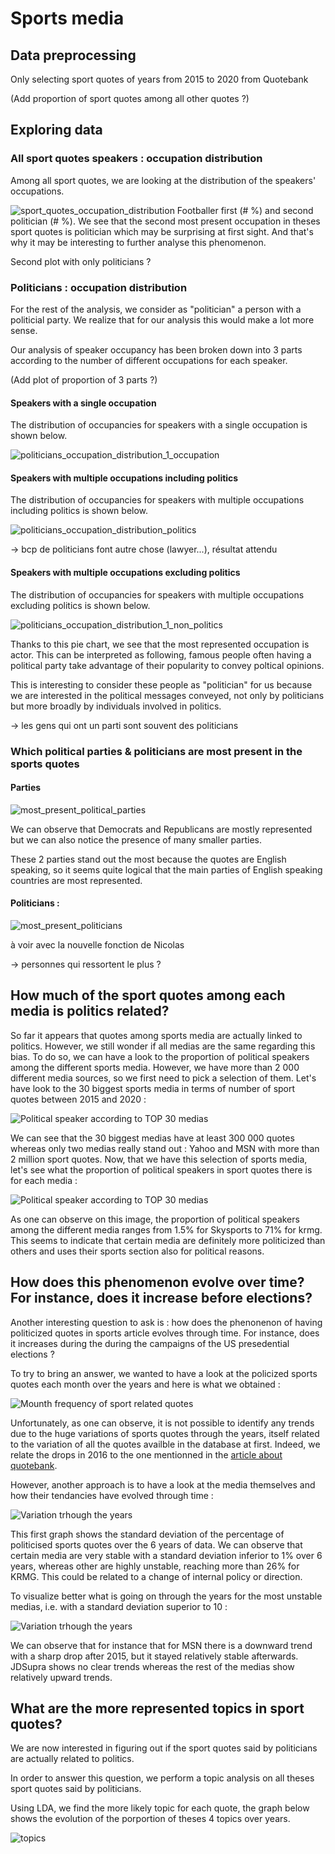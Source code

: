 # Sports media





## Data preprocessing

Only selecting sport quotes of years from 2015 to 2020 from Quotebank

(Add proportion of sport quotes among all other quotes ?)





## Exploring data
### All sport quotes speakers : occupation distribution

Among all sport quotes, we are looking at the distribution of the speakers' occupations. 

![sport_quotes_occupation_distribution](/gh-pages/assets/occupation/all_speakers.png)
Footballer first (# %) and second politician (# %).
We see that the second most present occupation in theses sport quotes is politician which may be surprising at first sight. And that's why it may be interesting to further analyse this phenomenon. 

Second plot with only politicians ?




### Politicians : occupation distribution

For the rest of the analysis, we consider as "politician" a person with a politicial party. We realize that for our analysis this would make a lot more sense. 

Our analysis of speaker occupancy has been broken down into 3 parts according to the number of different occupations for each speaker. 

(Add plot of proportion of 3 parts ?)


#### Speakers with a single occupation

The distribution of occupancies for speakers with a single occupation is shown below. 

![politicians_occupation_distribution_1_occupation](/gh-pages/assets/occupation/politicians_1_occupation.png)


#### Speakers with multiple occupations including politics

The distribution of occupancies for speakers with multiple occupations including politics is shown below. 

![politicians_occupation_distribution_politics](/gh-pages/assets/occupation/politicians_politics.png)

-> bcp de politicians font autre chose (lawyer...), résultat attendu

#### Speakers with multiple occupations excluding politics

The distribution of occupancies for speakers with multiple occupations excluding politics is shown below. 

![politicians_occupation_distribution_1_non_politics](/gh-pages/assets/occupation/politicians_no_politics.png)

Thanks to this pie chart, we see that the most represented occupation is actor. 
This can be interpreted as following, famous people often having a political party take advantage of their popularity to convey poltical opinions.

This is interesting to consider these people as "politician" for us because we are interested in the political messages conveyed, not only by politicians but more broadly by individuals involved in politics.


-> les gens qui ont un parti sont souvent des politicians 




### Which political parties & politicians are most present in the sports quotes

#### Parties

![most_present_political_parties](/gh-pages/assets/most_present/parties.png)

We can observe that Democrats and Republicans are mostly represented but we can also notice the presence of many smaller parties.

These 2 parties stand out the most because the quotes are English speaking, so it seems quite logical that the main parties of English speaking countries are most represented. 

#### Politicians : 

![most_present_politicians](/gh-pages/assets/most_present/politicians.png)

à voir avec la nouvelle fonction de Nicolas

-> personnes qui ressortent le plus ?

## How much of the sport quotes among each media is politics related?

So far it appears that quotes among sports media are actually linked to politics. However, we still wonder if all medias are the same regarding this bias. To do so, we can have a look to the proportion of political speakers among the different sports media. However, we have more than 2 000 different media sources, so we first need to pick a selection of them. Let's have look to the 30 biggest sports media in terms of number of sport quotes between 2015 and 2020 :

![](ranking.png 'Political speaker according to TOP 30 medias')

We can see that the 30 biggest medias have at least 300 000 quotes whereas only two medias really stand out : Yahoo and MSN with more than 2 million sport quotes.
Now, that we have this selection of sports media, let's see what the proportion of political speakers in sport quotes there is for each media : 

![](Political_speakers_by_media.png 'Political speaker according to TOP 30 medias')

As one can observe on this image, the proportion of political speakers among the different media ranges from 1.5% for Skysports to 71% for krmg. This seems to indicate that certain media are definitely more politicized than others and uses their sports section also for political reasons.

## How does this phenomenon evolve over time? For instance, does it increase before elections?

Another interesting question to ask is : how does the phenonenon of having politicized quotes in sports article evolves through time. For instance, does it increases during the during the campaigns of the US presedential elections ? 

To try to bring an answer, we wanted to have a look at the policized sports quotes each month over the years and here is what we obtained : 

![](mounth_frequency.png 'Mounth frequency of sport related quotes')

Unfortunately, as one can observe, it is not possible to identify any trends due to the huge variations of sports quotes through the years, itself related to the variation of all the quotes availble in the database at first. Indeed, we relate the drops in 2016 to the one mentionned in the [article about quotebank](https://dlab.epfl.ch/people/west/pub/Vaucher-Spitz-Catasta-West_WSDM-21.pdf).

However, another approach is to have a look at the media themselves and how their tendancies have evolved through time : 

![](STD.png 'Variation trhough the years')

This first graph shows the standard deviation of the percentage of politicised sports quotes over the 6 years of data. We can observe that certain media are very stable with a standard deviation inferior to 1% over 6 years, whereas other are highly unstable, reaching more than 26% for KRMG. This could be related to a change of internal policy or direction. 

To visualize better what is going on through the years for the most unstable medias, i.e. with a standard deviation superior to 10 :

![](variation.png 'Variation trhough the years')

We can observe that for instance that for MSN there is a downward trend with a sharp drop after 2015, but it stayed relatively stable afterwards. JDSupra shows no clear trends whereas the rest of the medias show relatively upward trends.


## What are the more represented topics in sport quotes?

We are now interested in figuring out if the sport quotes said by politicians are actually related to politics. 

In order to answer this question, we perform a topic analysis on all theses sport quotes said by politicians. 

Using LDA, we find the more likely topic for each quote, the graph below shows the evolution of the porportion of theses 4 topics over years.  

![topics](/gh-pages/assets/topics/topics.png)

